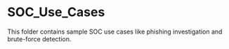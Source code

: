 # SOC_Use_Cases
This folder contains sample SOC use cases like phishing investigation and brute-force detection.
